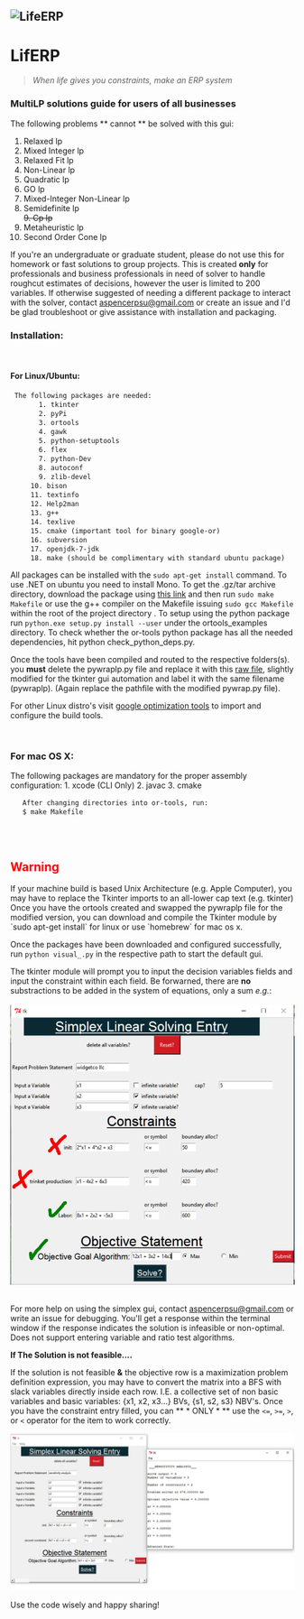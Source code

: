 ![LifeERP][1]
----------
# LifERP
> _When life gives you constraints, make an ERP system_

### MultiLP solutions guide for users of all businesses

The following problems ** cannot ** be solved with this gui:

 1. Relaxed lp
 2. Mixed Integer lp
 3. Relaxed Fit lp
 4. Non-Linear lp
 5. Quadratic lp
 6. GO lp
 7. Mixed-Integer Non-Linear lp
 8. Semidefinite lp<br>
 <s>9. Cp lp</s>
 10. Metaheuristic lp
 11. Second Order Cone lp

If you're an undergraduate or graduate student, please do not use this for homework or fast solutions to group projects. This is created **only** for professionals and business professionals in need of solver to handle roughcut estimates of decisions, however the user is limited to 200 variables. If otherwise suggested of needing a different package to interact with the solver, contact aspencerpsu@gmail.com or create an issue and I'd be glad troubleshoot or give assistance with installation and packaging.

<h3>Installation:</h3>
 <br>
<h4>For Linux/Ubuntu:</h4>

     The following packages are needed:
           1. tkinter
           2. pyPi
           3. ortools
           4. gawk 
           5. python-setuptools
           6. flex
           7. python-Dev
           8. autoconf
           9. zlib-devel
         10. bison
         11. textinfo
         12. Help2man
         13. g++
         14. texlive
         15. cmake (important tool for binary google-or)
         16. subversion
         17. openjdk-7-jdk
         18. make (should be complimentary with standard ubuntu package)

All packages can be installed with the `sudo apt-get install` command. To use .NET on ubuntu you need to install Mono. To get the .gz/tar archive directory, download the package using [this link][2] and then run `sudo make Makefile` or use the g++ compiler on the Makefile issuing `sudo gcc Makefile` within the root of the project directory . To setup using the python package run `python.exe setup.py install --user` under the ortools_examples directory. To check whether the or-tools python package has all the needed dependencies, hit python check_python_deps.py.

Once the tools have been compiled and routed to the respective folders(s). you **must** delete the pywraplp.py file and replace it with this [raw file][3], slightly modified for the tkinter gui automation and label it with the same filename (pywraplp). (Again replace the pathfile with the modified pywrap.py file). 

For other Linux distro's visit [google optimization tools][4] to import and configure the build tools.


<br>
<tb> <h3>For mac OS X:</h3>
      The following packages are mandatory for the proper assembly configuration:
          1. xcode (CLI Only)
          2. javac
          3. cmake

       After changing directories into or-tools, run:
       $ make Makefile
<br>
<br>
<h2 style="color: rgba(255,0,0,1);">Warning</h2>
If your machine build is based Unix Architecture (e.g. Apple Computer), you may have to replace the Tkinter imports to an all-lower cap text (e.g. tkinter)
<br>
Once you have the ortools created and swapped the pywraplp file for the modified version, you can download and compile the Tkinter module by `sudo apt-get install` for linux or use `homebrew` for mac os x.

Once the packages have been downloaded and configured successfully, run `python visual_.py` in the respective path to start the default gui.

The tkinter module will prompt you to input the decision variables fields and input the constraint within each field. Be forwarned, there are **no** substractions to be added in the system of equations, only a sum *e.g.*:
<br>
<br>
![simplex example][5]
<br>
<br>

For more help on using the simplex gui, contact aspencerpsu@gmail.com or write an issue for debugging. You'll get a response within the terminal window if the response indicates the solution is infeasible or non-optimal. Does not support entering variable and ratio test algorithms.

**If The Solution is not feasible....**

If the solution is not feasible **&** the objective row is a maximization problem definition expression, you may have to convert the matrix into a BFS with slack variables directly inside each row. I.E. a collective set of non basic variables and basic variables: {x1, x2, x3...} BVs, {s1, s2, s3} NBV's. Once you have the constraint entry filled, you can ** * ONLY * ** use the `<=`, `>=`, `>`, or `<` operator for the item to work correctly.

![slack inputs][6]

Use the code wisely and happy sharing!

    

  [1]: https://github.com/aspencerpsu/simplex-linear-gui/blob/master/lifERP.JPG?raw=true
  [2]: https://github.com/google/or-tools/releases/download/v5.0/or-tools_Ubuntu-16.04-64bit_v5.0.3919.tar.gz
  [3]: https://raw.githubusercontent.com/aspencerpsu/Tkinter/master/pywraplp.py
  [4]: https://developers.google.com/optimization/installing#installing-from-source-on-windows
  [5]: https://github.com/aspencerpsu/lifERP/blob/master/simplex_incorrect_gui.jpg?raw=true
  [6]: https://github.com/aspencerpsu/lifERP/blob/master/correct_gui_slack.jpg?raw=true
